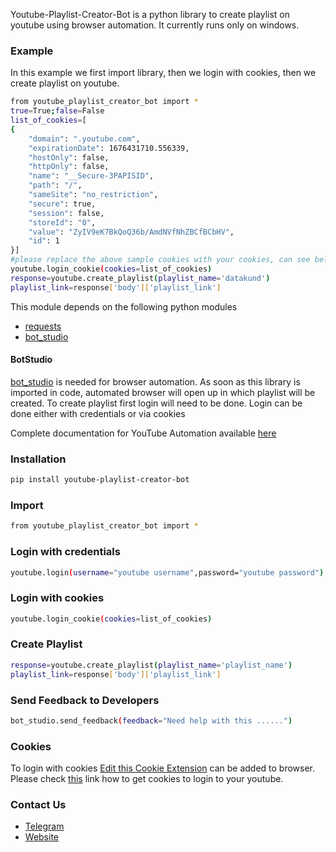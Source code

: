 Youtube-Playlist-Creator-Bot is a python library to create playlist on youtube using browser automation. 
It currently runs only on windows.

### Example
In this example we first import library, then we login with cookies, then we create playlist on youtube.
```sh
from youtube_playlist_creator_bot import *
true=True;false=False
list_of_cookies=[
{
    "domain": ".youtube.com",
    "expirationDate": 1676431710.556339,
    "hostOnly": false,
    "httpOnly": false,
    "name": "__Secure-3PAPISID",
    "path": "/",
    "sameSite": "no_restriction",
    "secure": true,
    "session": false,
    "storeId": "0",
    "value": "ZyIV9eK7BkQoQ36b/AmdNVfNhZBCfBCbHV",
    "id": 1
}]
#please replace the above sample cookies with your cookies, can see below link of how to fetch cookies
youtube.login_cookie(cookies=list_of_cookies)
response=youtube.create_playlist(playlist_name='datakund')
playlist_link=response['body']['playlist_link']
```

This module depends on the following python modules
* [requests](https://pypi.org/project/requests/)
* [bot_studio](https://pypi.org/project/bot_studio/)

#### BotStudio
[bot_studio](https://pypi.org/project/bot_studio/) is needed for browser automation. As soon as this library is imported in code, automated browser will open up in which playlist will be created. To create playlist first login will need to be done. Login can be done either with credentials or via cookies

Complete documentation for YouTube Automation available [here](https://youtube-api.datakund.com/en/latest/)

### Installation

```sh
pip install youtube-playlist-creator-bot
```

### Import
```sh
from youtube_playlist_creator_bot import *
```

### Login with credentials
```sh
youtube.login(username="youtube username",password="youtube password")
```

### Login with cookies
```sh
youtube.login_cookie(cookies=list_of_cookies)
```

### Create Playlist
```sh
response=youtube.create_playlist(playlist_name='playlist_name')
playlist_link=response['body']['playlist_link']
```

### Send Feedback to Developers
```sh
bot_studio.send_feedback(feedback="Need help with this ......")
```

### Cookies
To login with cookies [Edit this Cookie Extension](https://chrome.google.com/webstore/detail/editthiscookie/fngmhnnpilhplaeedifhccceomclgfbg?hl=en) can be added to browser. Please check [this](https://abhishek-chaudhary.medium.com/how-to-get-cookies-of-any-website-from-browser-22b3d6348ed2) link how to get cookies to login to your youtube.
### Contact Us
* [Telegram](https://t.me/datakund)
* [Website](https://datakund.com)

